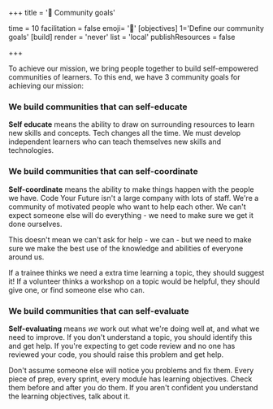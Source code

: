 +++
title = '🧭 Community goals'

time = 10
facilitation = false
emoji= '🧩'
[objectives]
1='Define our community goals'
[build]
  render = 'never'
  list = 'local'
  publishResources = false

+++

To achieve our mission, we bring people together to build self-empowered communities of learners. To this end, we have 3 community goals for achieving our mission:

### We build communities that can **self-educate**

**Self educate** means the ability to draw on surrounding resources to learn new skills and concepts. Tech changes all the time. We must develop independent learners who can teach themselves new skills and technologies.

### We build communities that can self-coordinate

**Self-coordinate** means the ability to make things happen with the people we have. Code Your Future isn't a large company with lots of staff. We're a community of motivated people who want to help each other. We can't expect someone else will do everything - we need to make sure we get it done ourselves.

This doesn't mean we can't ask for help - we can - but we need to make sure we make the best use of the knowledge and abilities of everyone around us.

If a trainee thinks we need a extra time learning a topic, they should suggest it! If a volunteer thinks a workshop on a topic would be helpful, they should give one, or find someone else who can.

### We build communities that can self-evaluate

**Self-evaluating** means _we_ work out what we're doing well at, and what we need to improve. If you don't understand a topic, you should identify this and get help. If you're expecting to get code review and no one has reviewed your code, you should raise this problem and get help.

Don't assume someone else will notice you problems and fix them. Every piece of prep, every sprint, every module has learning objectives. Check them before and after you do them. If you aren't confident you understand the learning objectives, talk about it.
